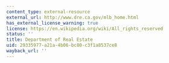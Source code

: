 ```yaml
---
content_type: external-resource
external_url: http://www.dre.ca.gov/mlb_home.html
has_external_license_warning: true
license: https://en.wikipedia.org/wiki/All_rights_reserved
status: ''
title: Department of Real Estate
uid: 29335977-a21a-4b06-bc80-c3f1a8537ce8
wayback_url: ''
---
```

